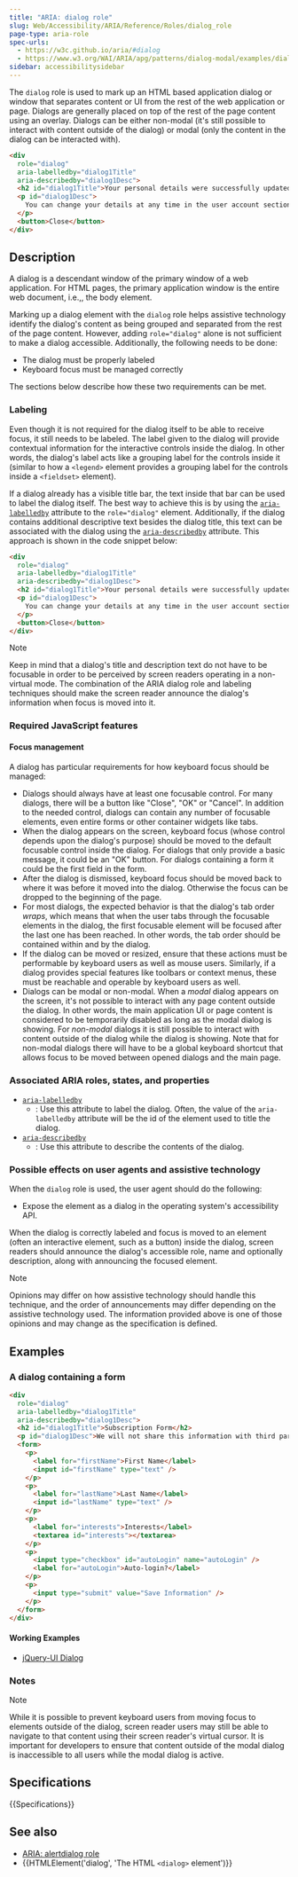 ```yaml
---
title: "ARIA: dialog role"
slug: Web/Accessibility/ARIA/Reference/Roles/dialog_role
page-type: aria-role
spec-urls:
  - https://w3c.github.io/aria/#dialog
  - https://www.w3.org/WAI/ARIA/apg/patterns/dialog-modal/examples/dialog/
sidebar: accessibilitysidebar
---
```


The `dialog` role is used to mark up an HTML based application dialog or window that separates content or UI from the rest of the web application or page. Dialogs are generally placed on top of the rest of the page content using an overlay. Dialogs can be either non-modal (it's still possible to interact with content outside of the dialog) or modal (only the content in the dialog can be interacted with).

```html
<div
  role="dialog"
  aria-labelledby="dialog1Title"
  aria-describedby="dialog1Desc">
  <h2 id="dialog1Title">Your personal details were successfully updated</h2>
  <p id="dialog1Desc">
    You can change your details at any time in the user account section.
  </p>
  <button>Close</button>
</div>
```

## Description

A dialog is a descendant window of the primary window of a web application. For HTML pages, the primary application window is the entire web document, i.e.,, the body element.

Marking up a dialog element with the `dialog` role helps assistive technology identify the dialog's content as being grouped and separated from the rest of the page content. However, adding `role="dialog"` alone is not sufficient to make a dialog accessible. Additionally, the following needs to be done:

- The dialog must be properly labeled
- Keyboard focus must be managed correctly

The sections below describe how these two requirements can be met.

### Labeling

Even though it is not required for the dialog itself to be able to receive focus, it still needs to be labeled. The label given to the dialog will provide contextual information for the interactive controls inside the dialog. In other words, the dialog's label acts like a grouping label for the controls inside it (similar to how a `<legend>` element provides a grouping label for the controls inside a `<fieldset>` element).

If a dialog already has a visible title bar, the text inside that bar can be used to label the dialog itself. The best way to achieve this is by using the [`aria-labelledby`](/en-US/docs/Web/Accessibility/ARIA/Reference/Attributes/aria-labelledby) attribute to the `role="dialog"` element. Additionally, if the dialog contains additional descriptive text besides the dialog title, this text can be associated with the dialog using the [`aria-describedby`](/en-US/docs/Web/Accessibility/ARIA/Reference/Attributes/aria-describedby) attribute. This approach is shown in the code snippet below:

```html
<div
  role="dialog"
  aria-labelledby="dialog1Title"
  aria-describedby="dialog1Desc">
  <h2 id="dialog1Title">Your personal details were successfully updated</h2>
  <p id="dialog1Desc">
    You can change your details at any time in the user account section.
  </p>
  <button>Close</button>
</div>
```

> [!NOTE]
> Keep in mind that a dialog's title and description text do not have to be focusable in order to be perceived by screen readers operating in a non-virtual mode. The combination of the ARIA dialog role and labeling techniques should make the screen reader announce the dialog's information when focus is moved into it.

### Required JavaScript features

#### Focus management

A dialog has particular requirements for how keyboard focus should be managed:

- Dialogs should always have at least one focusable control. For many dialogs, there will be a button like "Close", "OK" or "Cancel". In addition to the needed control, dialogs can contain any number of focusable elements, even entire forms or other container widgets like tabs.
- When the dialog appears on the screen, keyboard focus (whose control depends upon the dialog's purpose) should be moved to the default focusable control inside the dialog. For dialogs that only provide a basic message, it could be an "OK" button. For dialogs containing a form it could be the first field in the form.
- After the dialog is dismissed, keyboard focus should be moved back to where it was before it moved into the dialog. Otherwise the focus can be dropped to the beginning of the page.
- For most dialogs, the expected behavior is that the dialog's tab order _wraps_, which means that when the user tabs through the focusable elements in the dialog, the first focusable element will be focused after the last one has been reached. In other words, the tab order should be contained within and by the dialog.
- If the dialog can be moved or resized, ensure that these actions must be performable by keyboard users as well as mouse users. Similarly, if a dialog provides special features like toolbars or context menus, these must be reachable and operable by keyboard users as well.
- Dialogs can be modal or non-modal. When a _modal_ dialog appears on the screen, it's not possible to interact with any page content outside the dialog. In other words, the main application UI or page content is considered to be temporarily disabled as long as the modal dialog is showing. For _non-modal_ dialogs it is still possible to interact with content outside of the dialog while the dialog is showing. Note that for non-modal dialogs there will have to be a global keyboard shortcut that allows focus to be moved between opened dialogs and the main page.

### Associated ARIA roles, states, and properties

- [`aria-labelledby`](/en-US/docs/Web/Accessibility/ARIA/Reference/Attributes/aria-labelledby)
  - : Use this attribute to label the dialog. Often, the value of the `aria-labelledby` attribute will be the id of the element used to title the dialog.
- [`aria-describedby`](/en-US/docs/Web/Accessibility/ARIA/Reference/Attributes/aria-describedby)
  - : Use this attribute to describe the contents of the dialog.

### Possible effects on user agents and assistive technology

When the `dialog` role is used, the user agent should do the following:

- Expose the element as a dialog in the operating system's accessibility API.

When the dialog is correctly labeled and focus is moved to an element (often an interactive element, such as a button) inside the dialog, screen readers should announce the dialog's accessible role, name and optionally description, along with announcing the focused element.

> [!NOTE]
> Opinions may differ on how assistive technology should handle this technique, and the order of announcements may differ depending on the assistive technology used. The information provided above is one of those opinions and may change as the specification is defined.

## Examples

### A dialog containing a form

```html
<div
  role="dialog"
  aria-labelledby="dialog1Title"
  aria-describedby="dialog1Desc">
  <h2 id="dialog1Title">Subscription Form</h2>
  <p id="dialog1Desc">We will not share this information with third parties.</p>
  <form>
    <p>
      <label for="firstName">First Name</label>
      <input id="firstName" type="text" />
    </p>
    <p>
      <label for="lastName">Last Name</label>
      <input id="lastName" type="text" />
    </p>
    <p>
      <label for="interests">Interests</label>
      <textarea id="interests"></textarea>
    </p>
    <p>
      <input type="checkbox" id="autoLogin" name="autoLogin" />
      <label for="autoLogin">Auto-login?</label>
    </p>
    <p>
      <input type="submit" value="Save Information" />
    </p>
  </form>
</div>
```

#### Working Examples

- [jQuery-UI Dialog](https://jqueryui.com/dialog/)

### Notes

> [!NOTE]
> While it is possible to prevent keyboard users from moving focus to elements outside of the dialog, screen reader users may still be able to navigate to that content using their screen reader's virtual cursor.
> It is important for developers to ensure that content outside of the modal dialog is inaccessible to all users while the modal dialog is active.

## Specifications

{{Specifications}}

## See also

- [ARIA: alertdialog role](/en-US/docs/Web/Accessibility/ARIA/Reference/Roles/alertdialog_role)
- {{HTMLElement('dialog', 'The HTML <code>&lt;dialog&gt;</code> element')}}

